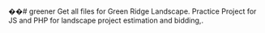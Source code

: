 ��# greener
Get all files for Green Ridge Landscape.
Practice Project for JS and PHP for landscape project estimation and bidding,.
